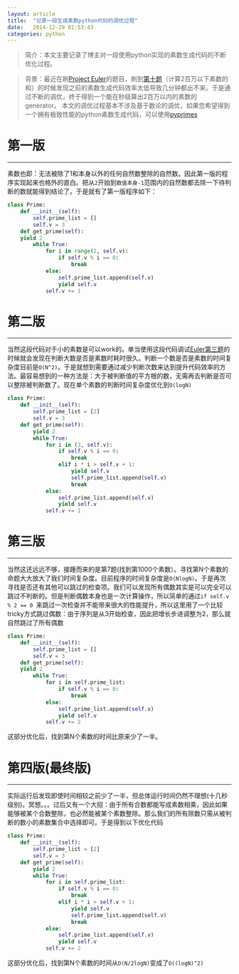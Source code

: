 ```yaml
---
layout: article
title:  "记录一段生成素数python代码的调优过程"
date:   2014-12-29 01:53:43
categories: python
---
```


> 简介：本文主要记录了博主对一段使用python实现的素数生成代码的不断优化过程。


> 背景：最近在刷[Project Euler](https://projecteuler.net)的题目，刷到[第十题](https://projecteuler.net/problem=10)（计算2百万以下素数的和）的时候发现之前的素数生成代码效率太低导致几分钟都出不来。于是通过不断的调优，终于得到一个能在秒级算出2百万以内的素数的generator。
本文的调优过程基本不涉及基于数论的调优，如果您希望得到一个拥有极致性能的python素数生成代码，可以使用[pyprimes](https://pypi.python.org/pypi/pyprimes)


# 第一版
---

素数也即：无法被除了1和本身以外的任何自然数整除的自然数。因此第一版的程序实现起来也格外的直白。把从`2`开始到`数值本身-1`范围内的自然数都去除一下待判断的数就能得到结论了。于是就有了第一版程序如下：

~~~ python
class Prime:
    def __init__(self):
        self.prime_list = []
        self.v = 3
    def get_prime(self):
	yield 2
        while True:
            for i in range(2, self.v):
                if self.v % i == 0:
                    break
            else:
                self.prime_list.append(self.v)
                yield self.v
            self.v += 1
~~~

# 第二版
---

当然这段代码对于小的素数是可以work的。单当使用这段代码调试[Euler第三题](https://projecteuler.net/problem=10)的时候就会发现在判断大数是否是素数时耗时很久。判断一个数是否是素数的时间复杂度目前是`O(N^2)`。于是就想到需要通过减少判断次数来达到提升代码效率的方法。最容易想到的一种方法是：大于被判断值的平方根的数，无需再去判断是否可以整除被判断数了。现在单个素数的判断时间复杂度优化到`O(logN)`

					
~~~ python
class Prime:
    def __init__(self):
        self.prime_list = [2]
        self.v = 3
    def get_prime(self):
        yield 2
        while True:
            for i in (3, self.v):
                if self.v % i == 0:
                    break
                elif i * i > self.v + 1:
                    yield self.v
                    self.prime_list.append(self.v)
                    break
            else:
                self.prime_list.append(self.v)
                yield self.v
            self.v += 1
~~~


# 第三版
---

当然这还远远不够，接踵而来的是第7题(找到第1000个素数）。寻找第N个素数的命题大大放大了我们时间复杂度。目前程序的时间复杂度是`O(NlogN)`。于是再次寻找是否还有其他可以跳过的检查项。我们可以发现所有偶数其实是可以完全可以跳过不判断的。但是判断偶数本身也是一次计算操作，所以简单的通过`if self.v % 2 == 0 `来跳过一次检查并不能带来很大的性能提升，所以这里用了一个比较tricky方式跳过偶数：由于序列是从3开始检查，因此把增长步进调整为2，那么就自然跳过了所有偶数

~~~ python
class Prime:
    def __init__(self):
        self.prime_list = []
        self.v = 3
    def get_prime(self):
	yield 2
        while True:
            for i in self.prime_list:
                if self.v % i == 0:
                    break
            else:
                self.prime_list.append(self.v)
                yield self.v
            self.v += 2
~~~
这部分优化后，找到第N个素数的时间比原来少了一半。


# 第四版(最终版)
---

实际运行后发现即使时间相较之前少了一半，但总体运行时间仍然不理想(十几秒级别)。冥想。。。过后又有一个大招：由于所有合数都能写成素数相乘，因此如果能够被某个合数整除，也必然能被某个素数整除。那么我们的所有除数只需从被判断的数小的素数集合中选择即可。于是得到以下优化代码

~~~ python
class Prime:
    def __init__(self):
        self.prime_list = [2]
        self.v = 3
    def get_prime(self):
        yield 2
        while True:
            for i in self.prime_list:
                if self.v % i == 0:
                    break
                elif i * i > self.v + 1:
                    yield self.v
                    self.prime_list.append(self.v)
                    break
            else:
                self.prime_list.append(self.v)
                yield self.v
            self.v += 2
~~~
这部分优化后，找到第N个素数的时间从`O(N/2logN)`变成了`O((logN)^2)`


